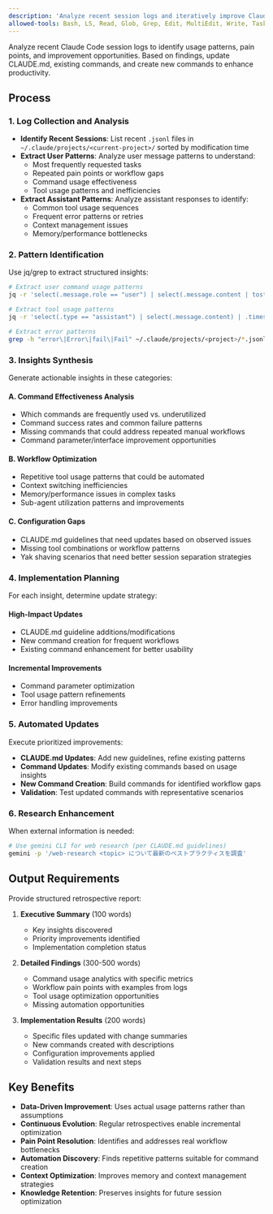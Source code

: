 ```yaml
---
description: 'Analyze recent session logs and iteratively improve Claude Code configurations, commands, and workflows through retrospective analysis'
allowed-tools: Bash, LS, Read, Glob, Grep, Edit, MultiEdit, Write, Task
---
```


Analyze recent Claude Code session logs to identify usage patterns, pain points, and improvement opportunities. Based on findings, update CLAUDE.md, existing commands, and create new commands to enhance productivity.

## Process

### 1. **Log Collection and Analysis**

- **Identify Recent Sessions**: List recent `.jsonl` files in `~/.claude/projects/<current-project>/` sorted by modification time
- **Extract User Patterns**: Analyze user message patterns to understand:
  - Most frequently requested tasks
  - Repeated pain points or workflow gaps  
  - Command usage effectiveness
  - Tool usage patterns and inefficiencies
- **Extract Assistant Patterns**: Analyze assistant responses to identify:
  - Common tool usage sequences
  - Frequent error patterns or retries
  - Context management issues
  - Memory/performance bottlenecks

### 2. **Pattern Identification**

Use jq/grep to extract structured insights:

```bash
# Extract user command usage patterns
jq -r 'select(.message.role == "user") | select(.message.content | tostring | test("command-name|/")) | .timestamp + " " + (.message.content | tostring | .[0:100])' ~/.claude/projects/<project>/*.jsonl

# Extract tool usage patterns  
jq -r 'select(.type == "assistant") | select(.message.content) | .timestamp + " Tools: " + (if .message.content | type == "array" then ([.message.content[] | select(.type == "tool_use") | .name] | join(",")) else "none" end)' ~/.claude/projects/<project>/*.jsonl

# Extract error patterns
grep -h "error\|Error\|fail\|Fail" ~/.claude/projects/<project>/*.jsonl | head -20
```

### 3. **Insights Synthesis**

Generate actionable insights in these categories:

#### **A. Command Effectiveness Analysis**
- Which commands are frequently used vs. underutilized
- Command success rates and common failure patterns
- Missing commands that could address repeated manual workflows
- Command parameter/interface improvement opportunities

#### **B. Workflow Optimization**
- Repetitive tool usage patterns that could be automated
- Context switching inefficiencies
- Memory/performance issues in complex tasks
- Sub-agent utilization patterns and improvements

#### **C. Configuration Gaps**
- CLAUDE.md guidelines that need updates based on observed issues
- Missing tool combinations or workflow patterns
- Yak shaving scenarios that need better session separation strategies

### 4. **Implementation Planning**

For each insight, determine update strategy:

#### **High-Impact Updates**
- CLAUDE.md guideline additions/modifications
- New command creation for frequent workflows  
- Existing command enhancement for better usability

#### **Incremental Improvements**  
- Command parameter optimization
- Tool usage pattern refinements
- Error handling improvements

### 5. **Automated Updates**

Execute prioritized improvements:

- **CLAUDE.md Updates**: Add new guidelines, refine existing patterns
- **Command Updates**: Modify existing commands based on usage insights
- **New Command Creation**: Build commands for identified workflow gaps
- **Validation**: Test updated commands with representative scenarios

### 6. **Research Enhancement**

When external information is needed:

```bash
# Use gemini CLI for web research (per CLAUDE.md guidelines)
gemini -p '/web-research <topic> について最新のベストプラクティスを調査'
```

## Output Requirements

Provide structured retrospective report:

1. **Executive Summary** (100 words)
   - Key insights discovered
   - Priority improvements identified
   - Implementation completion status

2. **Detailed Findings** (300-500 words)
   - Command usage analytics with specific metrics
   - Workflow pain points with examples from logs
   - Tool usage optimization opportunities
   - Missing automation opportunities

3. **Implementation Results** (200 words)
   - Specific files updated with change summaries
   - New commands created with descriptions
   - Configuration improvements applied
   - Validation results and next steps

## Key Benefits

- **Data-Driven Improvement**: Uses actual usage patterns rather than assumptions
- **Continuous Evolution**: Regular retrospectives enable incremental optimization
- **Pain Point Resolution**: Identifies and addresses real workflow bottlenecks
- **Automation Discovery**: Finds repetitive patterns suitable for command creation
- **Context Optimization**: Improves memory and context management strategies
- **Knowledge Retention**: Preserves insights for future session optimization